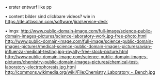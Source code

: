 


• erster entwurf like pp 

• content bilder sind clickbare videos? wie in https://de.atlassian.com/software/jira/service-desk

• imgs:
  <http://www.public-domain-image.com/full-image/science-public-domain-images-pictures/science-laboratory-work.jpg-free-photo.html>
  <http://www.public-domain-image.com/full-image/science-public-domain-images-pictures/medical-science-public-domain-images-pictures/avian-influenza-medical-testing.jpg-royalty-free-stock-picture.html>
  <http://www.public-domain-image.com/science-public-domain-images-pictures/chemistry-public-domain-images-pictures/chemical-test-laboratory-electrophoresis.jpg.html>
  <http://commons.wikimedia.org/wiki/File:Chemistry_Laboratory_-_Bench.jpg>
